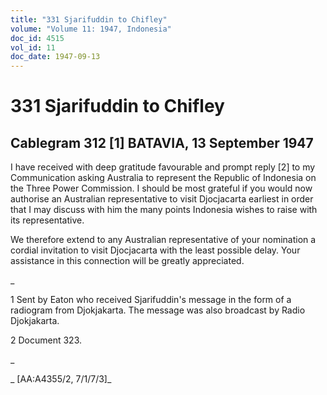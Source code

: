 ```yaml
---
title: "331 Sjarifuddin to Chifley"
volume: "Volume 11: 1947, Indonesia"
doc_id: 4515
vol_id: 11
doc_date: 1947-09-13
---
```


# 331 Sjarifuddin to Chifley

## Cablegram 312 [1] BATAVIA, 13 September 1947

I have received with deep gratitude favourable and prompt reply [2] to my Communication asking Australia to represent the Republic of Indonesia on the Three Power Commission. I should be most grateful if you would now authorise an Australian representative to visit Djocjacarta earliest in order that I may discuss with him the many points Indonesia wishes to raise with its representative.

We therefore extend to any Australian representative of your nomination a cordial invitation to visit Djocjacarta with the least possible delay. Your assistance in this connection will be greatly appreciated.

_

1 Sent by Eaton who received Sjarifuddin's message in the form of a radiogram from Djokjakarta. The message was also broadcast by Radio Djokjakarta.

2 Document 323.

_

_ [AA:A4355/2, 7/1/7/3]_
